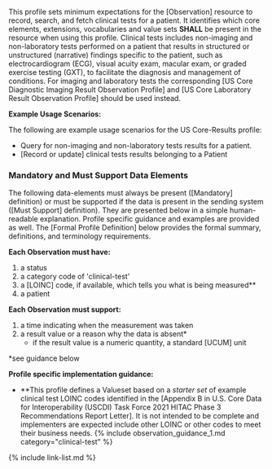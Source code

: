 
﻿This profile sets minimum expectations for the [Observation] resource  to record, search, and fetch clinical tests for a patient. It identifies which core elements, extensions, vocabularies and value sets **SHALL** be present in the resource when using this profile.  <span class="bg-success" markdown="1">Clinical tests includes non-imaging and non-laboratory tests performed on a patient that results in structured or unstructured (narrative) findings specific to the patient, such as electrocardiogram (ECG), visual acuity exam, macular exam, or graded exercise testing (GXT), to facilitate the diagnosis and management of conditions.  For imaging and laboratory tests the corresponding [US Core Diagnostic Imaging Result Observation Profile] and [US Core Laboratory Result Observation Profile] should be used instead.</span><!-- new-content -->

**Example Usage Scenarios:**

The following are example usage scenarios for the US Core-Results profile:

-   Query for non-imaging and non-laboratory tests results for a patient.
-  [Record or update] clinical tests results belonging to a Patient

### Mandatory and Must Support Data Elements


The following data-elements must always be present ([Mandatory] definition) or must be supported if the data is present in the sending system ([Must Support] definition). They are presented below in a simple human-readable explanation.  Profile specific guidance and examples are provided as well.  The [Formal Profile Definition] below provides the  formal summary, definitions, and  terminology requirements.

**Each Observation must have:**

1.   a status
1.   <span class="bg-success" markdown="1">a category code of 'clinical-test'</span><!-- new-content -->
1.   a [LOINC] code, if available, which tells you what is being measured**
1.   a patient

**Each Observation must support:**

1.  a time indicating when the measurement was taken
1. a result value or a reason why the data is absent*
   - if the result value is a numeric quantity, a standard [UCUM] unit

*see guidance below

**Profile specific implementation guidance:**

- <span class="bg-success" markdown="1">\*\*This profile defines a Valueset based on a *starter set* of example clinical test LOINC codes identified in the [Appendix B in U.S. Core Data for Interoperability (USCDI) Task Force 2021 HITAC Phase 3 Recommendations Report Letter]. It is not intended to be complete and implementers are expected include other LOINC or other codes to meet their business needs.</span><!-- new-content -->
{% include observation_guidance_1.md category="clinical-test" %}

{% include link-list.md %}
